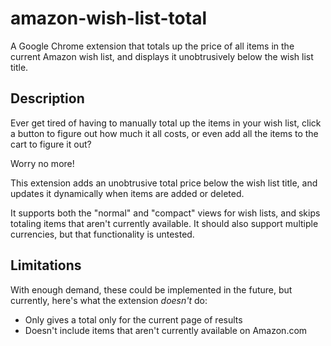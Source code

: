 amazon-wish-list-total
=====================

A Google Chrome extension that totals up the price of all items in the current
Amazon wish list, and displays it unobtrusively below the wish list title.

Description
----
Ever get tired of having to manually total up the items in your wish list, click
a button to figure out how much it all costs, or even add all the items to the
cart to figure it out?

Worry no more!

This extension adds an unobtrusive total price below the wish list title, and
updates it dynamically when items are added or deleted.

It supports both the "normal" and "compact" views for wish lists, and skips
totaling items that aren't currently available. It should also support multiple
currencies, but that functionality is untested.

Limitations
----
With enough demand, these could be implemented in the future, but currently,
here's what the extension _doesn't_ do:

* Only gives a total only for the current page of results
* Doesn't include items that aren't currently available on Amazon.com
